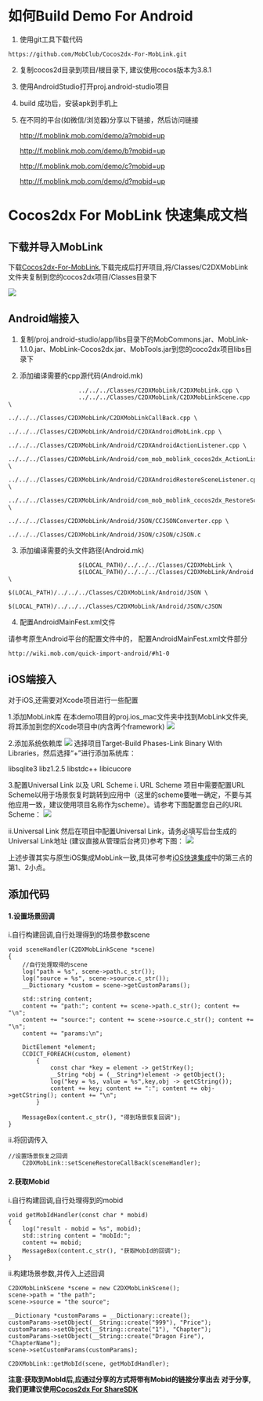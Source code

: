 # 如何Build Demo For Android 

1. 使用git工具下载代码

```
https://github.com/MobClub/Cocos2dx-For-MobLink.git
```

2. 复制cocos2d目录到项目/根目录下, 建议使用cocos版本为3.8.1

3. 使用AndroidStudio打开proj.android-studio项目
    
4. build 成功后，安装apk到手机上

5. 在不同的平台(如微信/浏览器)分享以下链接，然后访问链接
    
    http://f.moblink.mob.com/demo/a?mobid=up
    
    http://f.moblink.mob.com/demo/b?mobid=up
    
    http://f.moblink.mob.com/demo/c?mobid=up
    
    http://f.moblink.mob.com/demo/d?mobid=up

# Cocos2dx For MobLink 快速集成文档

## 下载并导入MobLink

下载[Cocos2dx-For-MobLink](https://github.com/MobClub/Cocos2dx-For-MobLink),下载完成后打开项目,将/Classes/C2DXMobLink文件夹复制到您的cocos2dx项目/Classes目录下

![](https://lh3.googleusercontent.com/-pHInEVOfEgU/WTUuDvQ4rpI/AAAAAAAABkg/atmlV1cdHZQe-M0Zv0NF-zv_2q8--hu9gCHM/I/m1.png)

## Android端接入

1. 复制/proj.android-studio/app/libs目录下的MobCommons.jar、MobLink-1.1.0.jar、MobLink-Cocos2dx.jar、MobTools.jar到您的coco2dx项目libs目录下

2. 添加编译需要的cpp源代码(Android.mk)

```
                    ../../../Classes/C2DXMobLink/C2DXMobLink.cpp \
                    ../../../Classes/C2DXMobLink/C2DXMobLinkScene.cpp \
                    ../../../Classes/C2DXMobLink/C2DXMobLinkCallBack.cpp \
                    ../../../Classes/C2DXMobLink/Android/C2DXAndroidMobLink.cpp \
                    ../../../Classes/C2DXMobLink/Android/C2DXAndroidActionListener.cpp \
                    ../../../Classes/C2DXMobLink/Android/com_mob_moblink_cocos2dx_ActionListener.cpp \
                    ../../../Classes/C2DXMobLink/Android/C2DXAndroidRestoreSceneListener.cpp \
                    ../../../Classes/C2DXMobLink/Android/com_mob_moblink_cocos2dx_RestoreSceneListener.cpp \
                    ../../../Classes/C2DXMobLink/Android/JSON/CCJSONConverter.cpp \
                    ../../../Classes/C2DXMobLink/Android/JSON/cJSON/cJSON.c
```

3. 添加编译需要的头文件路径(Android.mk)

```
                    $(LOCAL_PATH)/../../../Classes/C2DXMobLink \
                    $(LOCAL_PATH)/../../../Classes/C2DXMobLink/Android \
                    $(LOCAL_PATH)/../../../Classes/C2DXMobLink/Android/JSON \
                    $(LOCAL_PATH)/../../../Classes/C2DXMobLink/Android/JSON/cJSON
```

4. 配置AndroidMainFest.xml文件

请参考原生Android平台的配置文件中的， 配置AndroidMainFest.xml文件部分

```
http://wiki.mob.com/quick-import-android/#h1-0
```

## iOS端接入
对于iOS,还需要对Xcode项目进行一些配置

1.添加MobLink库
在本demo项目的proj.ios_mac文件夹中找到MobLink文件夹,将其添加到您的Xcode项目中(内含两个framework)
![](https://lh3.googleusercontent.com/-bfd95_rHq7M/WTUuD0LqcFI/AAAAAAAABkk/tIrtEGgZflY76p1w7agLvbKJJ_b2Wx_iACHM/I/m2.png)

2.添加系统依赖库
![](https://lh3.googleusercontent.com/-aUPKfyIVfII/WTUuELxg2ZI/AAAAAAAABko/BHhp1wkfR8AL0z5DTz0P1vhUfNKSxVhXACHM/I/m3.png)
选择项目Target-Build Phases-Link Binary With Libraries，然后选择“+”进行添加系统库：

libsqlite3
libz1.2.5
libstdc++
libicucore

3.配置Universal Link 以及 URL Scheme
i. URL Scheme
项目中需要配置URL Scheme以用于场景恢复时跳转到应用中（这里的scheme要唯一确定，不要与其他应用一致，建议使用项目名称作为scheme）。请参考下图配置您自己的URL Scheme：
![](https://lh3.googleusercontent.com/-FIt8LBPU1Ik/WTUuEtYtWKI/AAAAAAAABks/qAMg1gzfTnAMYBayoVJZgmARKFSw97WzACHM/I/m4.png)


ii.Universal Link
然后在项目中配置Universal Link，请务必填写后台生成的Universal Link地址 (建议直接从管理后台拷贝)参考下图：
![](https://lh3.googleusercontent.com/-iclHMVZl1cE/WTUuEusVTQI/AAAAAAAABkw/P6zMErfmthEhPDddv-Diaikga2pouZKoQCHM/I/m5.png)

上述步骤其实与原生iOS集成MobLink一致,具体可参考[iOS快速集成](http://wiki.mob.com/quick-import-ios/)中的第三点的第1、2小点。


## 添加代码

#### 1.设置场景回调
i.自行构建回调,自行处理得到的场景参数scene

```
void sceneHandler(C2DXMobLinkScene *scene)
{
    //自行处理取得的scene
    log("path = %s", scene->path.c_str());
    log("source = %s", scene->source.c_str());
    __Dictionary *custom = scene->getCustomParams();

    std::string content;
    content += "path:"; content += scene->path.c_str(); content += "\n";
    content += "source:"; content += scene->source.c_str(); content += "\n";
    content += "params:\n";

    DictElement *element;
    CCDICT_FOREACH(custom, element)
        {
            const char *key = element -> getStrKey();
            __String *obj = (__String*)element -> getObject();
            log("key = %s, value = %s",key,obj -> getCString());
            content += key; content += ":"; content += obj->getCString(); content += "\n";
        }

    MessageBox(content.c_str(), "得到场景恢复回调");
}
```

ii.将回调传入

```
//设置场景恢复之回调
    C2DXMobLink::setSceneRestoreCallBack(sceneHandler);
```

#### 2.获取Mobid
i.自行构建回调,自行处理得到的mobid

```
void getMobIdHandler(const char * mobid)
{
    log("result - mobid = %s", mobid);
    std::string content = "mobId:";
    content += mobid;
    MessageBox(content.c_str(), "获取MobId的回调");
}
```

ii.构建场景参数,并传入上述回调

```
C2DXMobLinkScene *scene = new C2DXMobLinkScene();
scene->path = "the path";
scene->source = "the source";

__Dictionary *customParams = __Dictionary::create();
customParams->setObject(__String::create("999"), "Price");
customParams->setObject(__String::create("1"), "Chapter");
customParams->setObject(__String::create("Dragon Fire"), "ChapterName");
scene->setCustomParams(customParams);

C2DXMobLink::getMobId(scene, getMobIdHandler);
```

**注意:获取到MobId后,应通过分享的方式将带有Mobid的链接分享出去**
**对于分享,我们更建议使用[Cocos2dx For ShareSDK](https://github.com/MobClub/New-C2DX-For-ShareSDK)**
